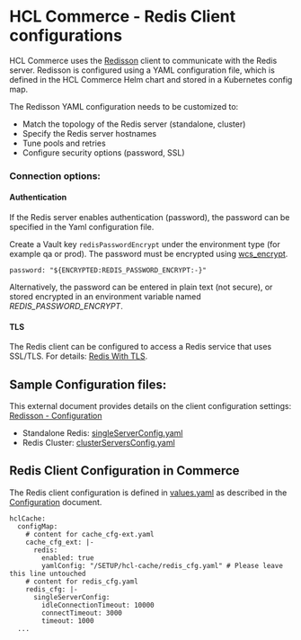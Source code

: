 # HCL Commerce - Redis Client configurations

HCL Commerce uses the [Redisson](https://github.com/redisson/redisson) client to communicate with the Redis server. Redisson is configured using a YAML configuration file, which is defined in the HCL Commerce Helm chart and stored in a Kubernetes config map.

The Redisson YAML configuration needs to be customized to:
- Match the topology of the Redis server (standalone, cluster)
- Specify the Redis server hostnames
- Tune pools and retries
- Configure security options (password, SSL)

### Connection options:

#### Authentication
If the Redis server enables authentication (password), the password can be specified in the Yaml configuration file.

Create a Vault key `redisPasswordEncrypt` under the environment type (for example qa or prod). The password must be encrypted using  [wcs_encrypt](https://help.hcltechsw.com/commerce/9.1.0/admin/refs/rwcs_encrypt.html).
 
```
password: "${ENCRYPTED:REDIS_PASSWORD_ENCRYPT:-}"
```

Alternatively, the password can be entered in plain text (not secure), or stored encrypted in an environment variable named *REDIS_PASSWORD_ENCRYPT*.

#### TLS
The Redis client can be configured to access a Redis service that uses SSL/TLS. For details: [Redis With TLS](RedisWithTLS.md).


## Sample Configuration files:

This external document provides details on the client configuration settings: [Redisson - Configuration](https://github.com/redisson/redisson/wiki/2.-Configuration/)

- Standalone Redis: [singleServerConfig.yaml](samples/singleServerConfig.yaml)
- Redis Cluster: [clusterServersConfig.yaml](samples/clusterServersConfig.yaml)

## Redis Client Configuration in Commerce

The Redis client configuration is defined in 
[values.yaml](https://github.com/HCL-TECH-SOFTWARE/hcl-commerce-helmchart/blob/master/hcl-commerce-helmchart/stable/hcl-commerce/values.yaml#L296) as described in the
[Configuration](Configuration.md) document. 

```
hclCache:
  configMap:
    # content for cache_cfg-ext.yaml
    cache_cfg_ext: |-
      redis:
        enabled: true
        yamlConfig: "/SETUP/hcl-cache/redis_cfg.yaml" # Please leave this line untouched
    # content for redis_cfg.yaml
    redis_cfg: |-
      singleServerConfig:
        idleConnectionTimeout: 10000
        connectTimeout: 3000
        timeout: 1000
  ...
```
